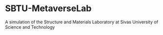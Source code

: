 # SBTU-MetaverseLab
A simulation of the Structure and Materials Laboratory at Sivas University of Science and Technology
